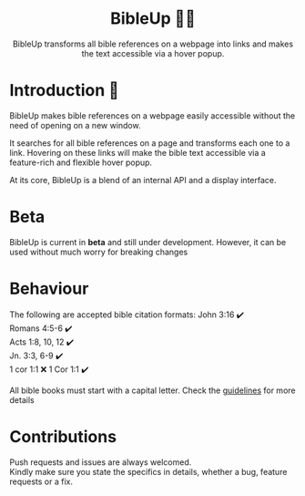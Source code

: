 ﻿<h1 align="center">BibleUp 📖💡</h1>
<p align="center">
BibleUp transforms all bible references on a webpage into links and makes the text accessible via a hover popup.<br>
</p>

	
# Introduction 💫
BibleUp makes bible references on a webpage easily accessible without the need of opening on a new window.

It searches for all bible references on a page and transforms each one to a link. Hovering on these links will make the bible text accessible via a feature-rich and flexible hover popup.

At its core, BibleUp is a blend of an internal API and a display interface.

# Beta
BibleUp is current in **beta** and still under development. However, it can be used without much worry for breaking changes

# Behaviour

The following are accepted bible citation formats:
John 3:16 ✔️<br>
Romans 4:5-6 ✔️<br>
Acts 1:8, 10, 12 ✔️<br>
Jn. 3:3, 6-9 ✔️<br>
1 cor 1:1 ❌  1 Cor 1:1 ✔️<br>

All bible books must start with a capital letter. Check the [guidelines](./docs/guidelines.md) for more details

# Contributions
Push requests and issues are always welcomed.<br>
Kindly make sure you state the specifics in details, whether a bug, feature requests or a fix.<br>

